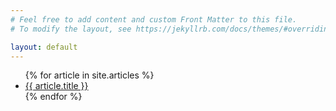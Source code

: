 ```yaml
---
# Feel free to add content and custom Front Matter to this file.
# To modify the layout, see https://jekyllrb.com/docs/themes/#overriding-theme-defaults

layout: default
---
```


<ul>
  {% for article in site.articles %}
    <li>
      <a href="{{ article.url }}">{{ article.title }}</a>
    </li>
  {% endfor %}
</ul>
